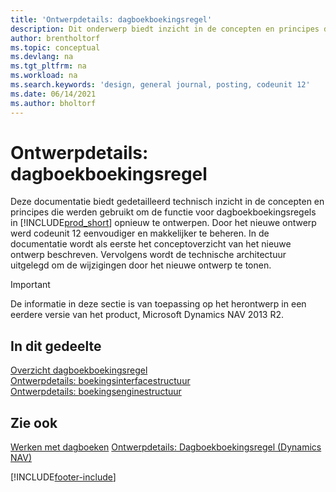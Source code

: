 ```yaml
---
title: 'Ontwerpdetails: dagboekboekingsregel'
description: Dit onderwerp biedt inzicht in de concepten en principes die worden gebruikt om de functie voor dagboekboekingsregels in Business Central opnieuw te ontwerpen.
author: brentholtorf
ms.topic: conceptual
ms.devlang: na
ms.tgt_pltfrm: na
ms.workload: na
ms.search.keywords: 'design, general journal, posting, codeunit 12'
ms.date: 06/14/2021
ms.author: bholtorf
---
```

# <a name="design-details-general-journal-post-line"></a>Ontwerpdetails: dagboekboekingsregel

Deze documentatie biedt gedetailleerd technisch inzicht in de concepten en principes die werden gebruikt om de functie voor dagboekboekingsregels in [!INCLUDE[prod_short](includes/prod_short.md)] opnieuw te ontwerpen. Door het nieuwe ontwerp werd codeunit 12 eenvoudiger en makkelijker te beheren. In de documentatie wordt als eerste het conceptoverzicht van het nieuwe ontwerp beschreven. Vervolgens wordt de technische architectuur uitgelegd om de wijzigingen door het nieuwe ontwerp te tonen.  

> [!IMPORTANT]
> De informatie in deze sectie is van toepassing op het herontwerp in een eerdere versie van het product, Microsoft Dynamics NAV 2013 R2.

## <a name="in-this-section"></a>In dit gedeelte

[Overzicht dagboekboekingsregel](design-details-general-journal-post-line-overview.md)  
[Ontwerpdetails: boekingsinterfacestructuur](design-details-posting-interface-structure.md)  
[Ontwerpdetails: boekingsenginestructuur](design-details-posting-engine-structure.md)  

## <a name="see-also"></a>Zie ook

[Werken met dagboeken](ui-work-general-journals.md)
[Ontwerpdetails: Dagboekboekingsregel (Dynamics NAV)](/dynamics-nav-app/design-details-general-journal-post-line)  

[!INCLUDE[footer-include](includes/footer-banner.md)]
